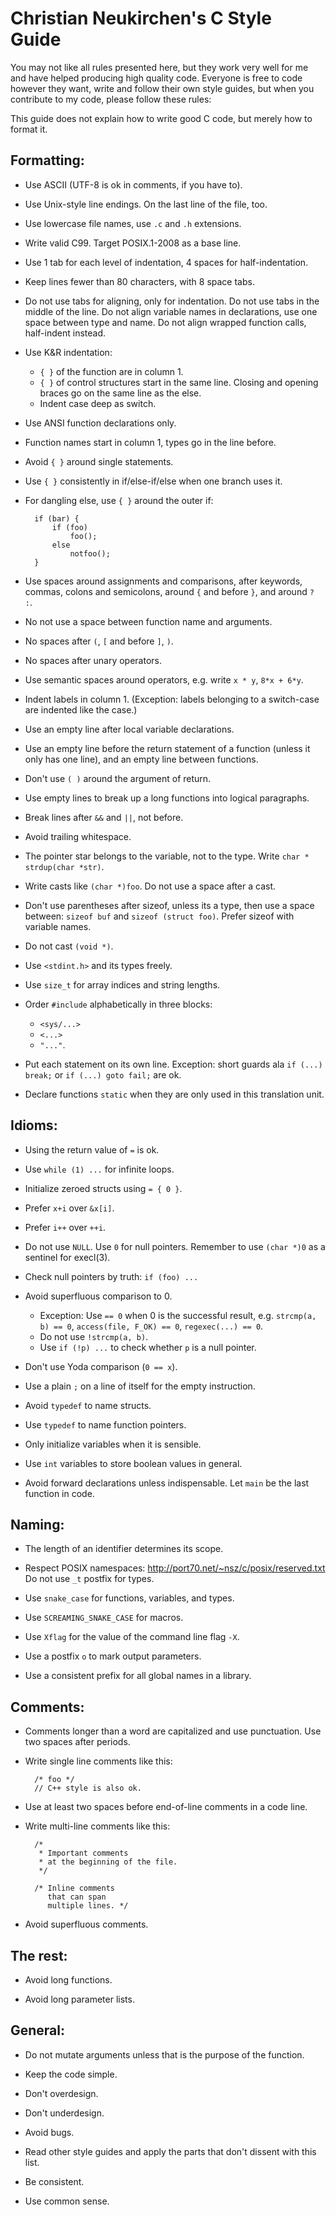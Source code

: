 # Christian Neukirchen's C Style Guide

You may not like all rules presented here, but they work very well for
me and have helped producing high quality code.  Everyone is free to
code however they want, write and follow their own style guides, but
when you contribute to my code, please follow these rules:

This guide does not explain how to write good C code,
but merely how to format it.

## Formatting:

* Use ASCII (UTF-8 is ok in comments, if you have to).

* Use Unix-style line endings.  On the last line of the file, too.

* Use lowercase file names, use `.c` and `.h` extensions.

* Write valid C99.  Target POSIX.1-2008 as a base line.

* Use 1 tab for each level of indentation, 4 spaces for half-indentation.

* Keep lines fewer than 80 characters, with 8 space tabs.

* Do not use tabs for aligning, only for indentation.
  Do not use tabs in the middle of the line.
  Do not align variable names in declarations,
  use one space between type and name.
  Do not align wrapped function calls, half-indent instead.

* Use K&R indentation:
  * `{ }` of the function are in column 1.
  * `{ }` of control structures start in the same line.
    Closing and opening braces go on the same line as the else.
  * Indent case deep as switch.

* Use ANSI function declarations only.

* Function names start in column 1, types go in the line before.

* Avoid `{ }` around single statements.

* Use `{ }` consistently in if/else-if/else when one branch uses it.

* For dangling else, use `{ }` around the outer if:

		if (bar) {
			if (foo)
				foo();
			else
				notfoo();
		}

* Use spaces around assignments and comparisons,
  after keywords, commas, colons and semicolons,
  around `{` and before `}`, and around `? :`.

* No not use a space between function name and arguments.

* No spaces after `(`, `[` and before `]`, `)`.

* No spaces after unary operators.

* Use semantic spaces around operators, e.g. write `x * y`, `8*x + 6*y`.

* Indent labels in column 1.  (Exception: labels belonging to a
  switch-case are indented like the case.)

* Use an empty line after local variable declarations.

* Use an empty line before the return statement of a function (unless it
  only has one line), and an empty line between functions.

* Don't use `( )` around the argument of return.

* Use empty lines to break up a long functions into logical paragraphs.

* Break lines after `&&` and `||`, not before.

* Avoid trailing whitespace.

* The pointer star belongs to the variable, not to the type.
  Write `char * strdup(char *str)`.

* Write casts like `(char *)foo`.  Do not use a space after a cast.

* Don't use parentheses after sizeof, unless its a type, then use a
  space between: `sizeof buf` and `sizeof (struct foo)`.
  Prefer sizeof with variable names.

* Do not cast `(void *)`.

* Use `<stdint.h>` and its types freely.

* Use `size_t` for array indices and string lengths.

* Order `#include` alphabetically in three blocks:
  * `<sys/...>`
  * `<...>`
  * `"..."`.

* Put each statement on its own line.
  Exception: short guards ala `if (...) break;` or `if (...) goto fail;` are ok.

* Declare functions `static` when they are only used in this translation unit.

## Idioms:

* Using the return value of `=` is ok.

* Use `while (1) ...` for infinite loops.

* Initialize zeroed structs using `= { 0 }`.

* Prefer `x+i` over `&x[i]`.

* Prefer `i++` over `++i`.

* Do not use `NULL`.  Use `0` for null pointers.
  Remember to use `(char *)0` as a sentinel for execl(3).

* Check null pointers by truth: `if (foo) ...`

* Avoid superfluous comparison to 0.
  * Exception:  Use `== 0` when 0 is the successful result, e.g.
    `strcmp(a, b) == 0`, `access(file, F_OK) == 0`, `regexec(...) == 0`.
  * Do not use `!strcmp(a, b)`.
  * Use `if (!p) ...` to check whether `p` is a null pointer.

* Don't use Yoda comparison (`0 == x`).

* Use a plain `;` on a line of itself for the empty instruction.

* Avoid `typedef` to name structs.

* Use `typedef` to name function pointers.

* Only initialize variables when it is sensible.

* Use `int` variables to store boolean values in general.

* Avoid forward declarations unless indispensable.
  Let `main` be the last function in code.

## Naming:

* The length of an identifier determines its scope.

* Respect POSIX namespaces: http://port70.net/~nsz/c/posix/reserved.txt
  Do not use `_t` postfix for types.

* Use `snake_case` for functions, variables, and types.

* Use `SCREAMING_SNAKE_CASE` for macros.

* Use `Xflag` for the value of the command line flag `-X`.

* Use a postfix `o` to mark output parameters.

* Use a consistent prefix for all global names in a library.

## Comments:

* Comments longer than a word are capitalized and use punctuation.
  Use two spaces after periods.

* Write single line comments like this:

		/* foo */
		// C++ style is also ok.

* Use at least two spaces before end-of-line comments in a code line.

* Write multi-line comments like this:

		/*
		 * Important comments
		 * at the beginning of the file.
		 */

		/* Inline comments
		   that can span
		   multiple lines. */

* Avoid superfluous comments.

## The rest:

* Avoid long functions.

* Avoid long parameter lists.

## General:

* Do not mutate arguments unless that is the purpose of the function.

* Keep the code simple.

* Don't overdesign.

* Don't underdesign.

* Avoid bugs.

* Read other style guides and apply the parts that don't dissent with
  this list.

* Be consistent.

* Use common sense.
